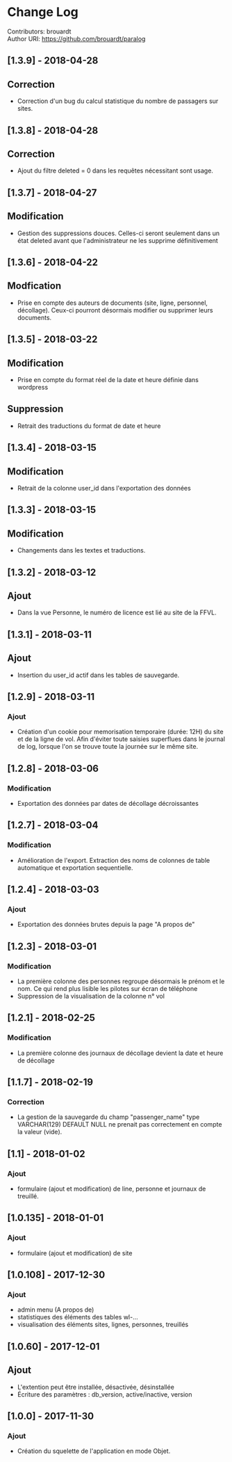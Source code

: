 # Change Log
Contributors: brouardt  
Author URI: https://github.com/brouardt/paralog  

## [1.3.9] - 2018-04-28
## Correction
- Correction d'un bug du calcul statistique du nombre de passagers sur sites.

## [1.3.8] - 2018-04-28
## Correction
- Ajout du filtre deleted = 0 dans les requêtes nécessitant sont usage.

## [1.3.7] - 2018-04-27
## Modification
- Gestion des suppressions douces. Celles-ci seront seulement dans un état deleted avant 
que l'administrateur ne les supprime définitivement

## [1.3.6] - 2018-04-22
## Modfication
- Prise en compte des auteurs de documents (site, ligne, personnel, décollage). Ceux-ci pourront désormais modifier ou supprimer leurs documents.

## [1.3.5] - 2018-03-22
## Modification
- Prise en compte du format réel de la date et heure définie dans wordpress
## Suppression
- Retrait des traductions du format de date et heure

## [1.3.4] - 2018-03-15
## Modification
- Retrait de la colonne user_id dans l'exportation des données

## [1.3.3] - 2018-03-15
## Modification
- Changements dans les textes et traductions.

## [1.3.2] - 2018-03-12
## Ajout
- Dans la vue Personne, le numéro de licence est lié au site de la FFVL.

## [1.3.1] - 2018-03-11
## Ajout
- Insertion du user_id actif dans les tables de sauvegarde.

## [1.2.9] - 2018-03-11
### Ajout
- Création d'un cookie pour memorisation temporaire (durée: 12H) du site et de la ligne de vol. Afin d'éviter toute saisies superflues dans le journal de log, lorsque l'on se trouve toute la journée sur le même site.

## [1.2.8] - 2018-03-06
### Modification
- Exportation des données par dates de décollage décroissantes

## [1.2.7] - 2018-03-04
### Modification
- Amélioration de l'export. Extraction des noms de colonnes de table automatique et exportation sequentielle.

## [1.2.4] - 2018-03-03
### Ajout
- Exportation des données brutes depuis la page "A propos de"

## [1.2.3] - 2018-03-01
### Modification
- La première colonne des personnes regroupe désormais le prénom et le nom. Ce qui rend plus lisible les pilotes sur écran de téléphone
- Suppression de la visualisation de la colonne n° vol

## [1.2.1] - 2018-02-25
### Modification
- La première colonne des journaux de décollage devient la date et heure de décollage

## [1.1.7] - 2018-02-19
### Correction
- La gestion de la sauvegarde du champ "passenger_name" type VARCHAR(129) DEFAULT NULL ne prenait pas correctement en compte la valeur (vide).

## [1.1] - 2018-01-02
### Ajout
- formulaire (ajout et modification) de line, personne et journaux de treuillé.

## [1.0.135] - 2018-01-01
### Ajout
- formulaire (ajout et modification) de site

## [1.0.108] - 2017-12-30
### Ajout
- admin menu (A propos de)
- statistiques des éléments des tables wl-...
- visualisation des éléments sites, lignes, personnes, treuillés

## [1.0.60] - 2017-12-01
## Ajout
- L'extention peut être installée, désactivée, désinstallée
- Écriture des paramètres : db_version, active/inactive, version

## [1.0.0] - 2017-11-30
### Ajout
- Création du squelette de l'application en mode Objet.
